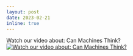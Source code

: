 ```yaml
---
layout: post
date: 2023-02-21 
inline: true
---
```


Watch our video about: Can Machines Think?
[![Watch our video about: Can Machines Think?](https://img.youtube.com/vi/Dkc-9Kd_WCQ&ab/maxresdefault.jpg)](https://www.youtube.com/watch?v=Dkc-9Kd_WCQ&ab)
